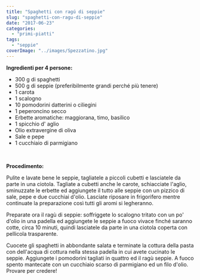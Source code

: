 ```yaml
---
title: "Spaghetti con ragú di seppie"
slug: "spaghetti-con-ragu-di-seppie"
date: "2017-06-23"
categories: 
  - "primi-piatti"
tags: 
  - "seppie"
coverImage: "../images/Spezzatino.jpg"
---
```


**Ingredienti per 4 persone:**

- 300 g di spaghetti
- 500 g di seppie (preferibilmente grandi perché più tenere)
- 1 carota
- 1 scalogno
- 10 pomodorini datterini o ciliegini
- 1 peperoncino secco
- Erbette aromatiche: maggiorana, timo, basilico
- 1 spicchio d' aglio
- Olio extravergine di oliva
- Sale e pepe
- 1 cucchiaio di parmigiano

 

**Procedimento:**

Pulite e lavate bene le seppie, tagliatele a piccoli cubetti e lasciatele da parte in una ciotola. Tagliate a cubetti anche le carote, schiacciate l'aglio, sminuzzate le erbette ed aggiungete il tutto alle seppie con un pizzico di sale, pepe e due cucchiai d'olio. Lasciate riposare in frigorifero mentre continuate la preparazione così tutti gli aromi si legheranno.

Preparate ora il ragù di seppie: soffriggete lo scalogno tritato con un po' d'olio in una padella ed aggiungete le seppie a fuoco vivace finché saranno cotte, circa 10 minuti, quindi lasciatele da parte in una ciotola coperta con pellicola trasparente.

Cuocete gli spaghetti in abbondante salata e terminate la cottura della pasta con dell'acqua di cottura nella stessa padella in cui avete cucinato le seppie. Aggiungete i pomodorini tagliati in quattro ed il ragù seppie. A fuoco spento mantecate con un cucchiaio scarso di parmigiano ed un filo d'olio. Provare per credere!

